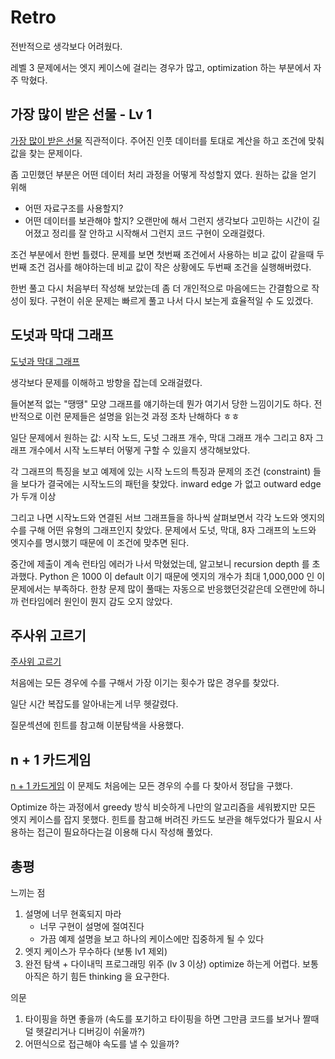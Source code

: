 # Retro
전반적으로 생각보다 어려웠다.

레벨 3 문제에서는 엣지 케이스에 걸리는 경우가 많고, optimization 하는 부분에서 자주 막혔다.

## 가장 많이 받은 선물 - Lv 1
[가장 많이 받은 선물](https://school.programmers.co.kr/learn/courses/30/lessons/258712)
직관적이다. 주어진 인풋 데이터를 토대로 계산을 하고 조건에 맞춰 값을 찾는 문제이다.

좀 고민했던 부분은 어떤 데이터 처리 과정을 어떻게 작성할지 였다. 원하는 값을 얻기 위해
* 어떤 자료구조를 사용할지?
* 어떤 데이터를 보관해야 할지?
오랜만에 해서 그런지 생각보다 고민하는 시간이 길어졌고 정리를 잘 안하고 시작해서 그런지 코드 구현이 오래걸렸다.

조건 부분에서 한번 틀렸다. 문제를 보면 첫번째 조건에서 사용하는 비교 값이 같을때 두번째 조건 검사를 해야하는데
비교 값이 작은 상황에도 두번째 조건을 실행해버렸다.

한번 풀고 다시 처음부터 작성해 보았는데 좀 더 개인적으로 마음에드는 간결함으로 작성이 됬다.
구현이 쉬운 문제는 빠르게 풀고 나서 다시 보는게 효율적일 수 도 있겠다.

## 도넛과 막대 그래프
[도넛과 막대 그래프](https://school.programmers.co.kr/learn/courses/30/lessons/258711)

생각보다 문제를 이해하고 방향을 잡는데 오래걸렸다.

들어본적 없는 "땡땡" 모양 그래프를 얘기하는데 뭔가 여기서 당한 느낌이기도 하다.
전반적으로 이런 문제들은 설명을 읽는것 과정 조차 난해하다 ㅎㅎ

일단 문제에서 원하는 값: 시작 노드, 도넛 그래프 개수, 막대 그래프 개수 그리고 8자 그래프 개수에서
시작 노드부터 어떻게 구할 수 있을지 생각해보았다.

각 그래프의 특징을 보고 예제에 있는 시작 노드의 특징과 문제의 조건 (constraint) 들을 보다가 결국에는
시작노드의 패턴을 찾았다. inward edge 가 없고 outward edge 가 두개 이상

그리고 나면 시작노드와 연결된 서브 그래프들을 하나씩 살펴보면서 각각 노드와 엣지의 수를 구해 어떤 유형의 그래프인지 
찾았다. 문제에서 도넛, 막대, 8자 그래프의 노드와 엣지수를 명시했기 때문에 이 조건에 맞추면 된다.

중간에 제출이 계속 런타임 에러가 나서 막혔었는데, 알고보니 recursion depth 를 초과했다. Python 은 1000 이
default 이기 때문에 엣지의 개수가 최대 1,000,000 인 이 문제에서는 부족하다. 한창 문제 많이 풀때는 자동으로 반응했던것같은데
오랜만에 하니까 런타임에러 원인이 뭔지 감도 오지 않았다.

## 주사위 고르기
[주사위 고르기](https://school.programmers.co.kr/learn/courses/30/lessons/258709)

처음에는 모든 경우에 수를 구해서 가장 이기는 횟수가 많은 경우를 찾았다. 

일단 시간 복잡도를 알아내는게 너무 헷갈렸다.

질문섹션에 힌트를 참고해 이분탐색을 사용했다.

## n + 1 카드게임
[n + 1 카드게임](https://school.programmers.co.kr/learn/courses/30/lessons/258707)
이 문제도 처음에는 모든 경우의 수를 다 찾아서 정답을 구했다.

Optimize 하는 과정에서 greedy 방식 비슷하게 나만의 알고리즘을 세워봤지만 모든 엣지 케이스를 잡지 못했다.
힌트를 참고해 버려진 카드도 보관을 해두었다가 필요시 사용하는 접근이 필요하다는걸 이용해 다시 작성해 풀었다.

## 총평
느끼는 점
1. 설명에 너무 현혹되지 마라
   * 너무 구현이 설명에 절여진다
   * 가끔 예제 설명을 보고 하나의 케이스에만 집중하게 될 수 있다
2. 엣지 케이스가 무수하다 (보통 lv1 제외)
3. 완전 탐색 + 다이내믹 프로그래밍 위주 (lv 3 이상) optimize 하는게 어렵다. 보통 아직은 하기 힘든 thinking 을 요구한다.

의문
1. 타이핑을 하면 좋을까 (속도를 포기하고 타이핑을 하면 그만큼 코드를 보거나 짤때 덜 헷갈리거나 디버깅이 쉬울까?)
2. 어떤식으로 접근해야 속도를 낼 수 있을까?
